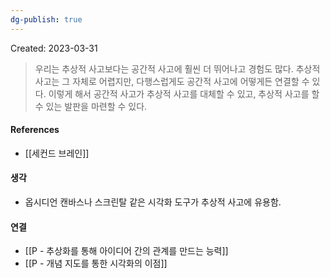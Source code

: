 ```yaml
---
dg-publish: true
---
```

Created: 2023-03-31

>우리는 추상적 사고보다는 공간적 사고에 훨씬 더 뛰어나고 경험도 많다. 추상적 사고는 그 자체로 어렵지만, 다행스럽게도 공간적 사고에 어떻게든 연결할 수 있다. 이렇게 해서 공간적 사고가 추상적 사고를 대체할 수 있고, 추상적 사고를 할 수 있는 발판을 마련할 수 있다.

#### References
- [[세컨드 브레인]]

#### 생각
- 옵시디언 캔바스나 스크린탈 같은 시각화 도구가 추상적 사고에 유용함. 

#### 연결
- [[P - 추상화를 통해 아이디어 간의 관계를 만드는 능력]]
- [[P - 개념 지도를 통한 시각화의 이점]]
